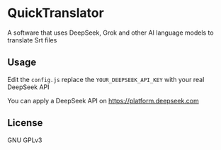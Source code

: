 # QuickTranslator
A software that uses DeepSeek, Grok and other AI language models to translate Srt files  

## Usage  
Edit the `config.js` replace the `YOUR_DEEPSEEK_API_KEY` with your real DeepSeek API  

You can apply a DeepSeek API on https://platform.deepseek.com  

## License
GNU GPLv3  
